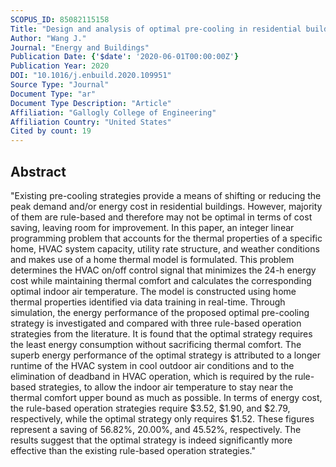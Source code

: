 ```yaml
---
SCOPUS_ID: 85082115158
Title: "Design and analysis of optimal pre-cooling in residential buildings"
Author: "Wang J."
Journal: "Energy and Buildings"
Publication Date: {'$date': '2020-06-01T00:00:00Z'}
Publication Year: 2020
DOI: "10.1016/j.enbuild.2020.109951"
Source Type: "Journal"
Document Type: "ar"
Document Type Description: "Article"
Affiliation: "Gallogly College of Engineering"
Affiliation Country: "United States"
Cited by count: 19
---
```


## Abstract
"Existing pre-cooling strategies provide a means of shifting or reducing the peak demand and/or energy cost in residential buildings. However, majority of them are rule-based and therefore may not be optimal in terms of cost saving, leaving room for improvement. In this paper, an integer linear programming problem that accounts for the thermal properties of a specific home, HVAC system capacity, utility rate structure, and weather conditions and makes use of a home thermal model is formulated. This problem determines the HVAC on/off control signal that minimizes the 24-h energy cost while maintaining thermal comfort and calculates the corresponding optimal indoor air temperature. The model is constructed using home thermal properties identified via data training in real-time. Through simulation, the energy performance of the proposed optimal pre-cooling strategy is investigated and compared with three rule-based operation strategies from the literature. It is found that the optimal strategy requires the least energy consumption without sacrificing thermal comfort. The superb energy performance of the optimal strategy is attributed to a longer runtime of the HVAC system in cool outdoor air conditions and to the elimination of deadband in HVAC operation, which is required by the rule-based strategies, to allow the indoor air temperature to stay near the thermal comfort upper bound as much as possible. In terms of energy cost, the rule-based operation strategies require $3.52, $1.90, and $2.79, respectively, while the optimal strategy only requires $1.52. These figures represent a saving of 56.82%, 20.00%, and 45.52%, respectively. The results suggest that the optimal strategy is indeed significantly more effective than the existing rule-based operation strategies."
